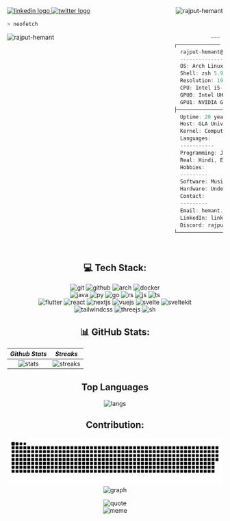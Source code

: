 <a href="https://www.linkedin.com/in/rajput-hemant" target="_blank">
  <img src="https://raw.githubusercontent.com/maurodesouza/profile-readme-generator/master/src/assets/icons/social/linkedin/default.svg" width="50" height="38" alt="linkedin logo"/>
</a>
<a href="https://twitter.com/rajput_hemant01" target="_blank">
  <img src="https://raw.githubusercontent.com/maurodesouza/profile-readme-generator/master/src/assets/icons/social/twitter/default.svg" width="50" height="38" alt="twitter logo"/>
</a>
<img align="right" src="https://komarev.com/ghpvc/?username=rajput-hemant&label=Profile+Views&style=plastic" alt="rajput-hemant" />

<br/>

```zsh
> neofetch
```

<img align="left" src="https://graph.org/file/475b1b979f9c603fec65f.png" alt="rajput-hemant" width="390"/>

```csharp
            ~~~ I use Arch btw ~~~
┌────────────── System Information ──────────────┐
  rajput-hemant@github
  ----------------------
  OS: Arch Linux x86_64
  Shell: zsh 5.9
  Resolution: 1920 x 1080
  CPU: Intel i5-9300 H @ 4.1 GHz
  GPU0: Intel UHD Graphics 630
  GPU1: NVIDIA GeForce GTX 1650 Ti Mobile
├─────────────── User Information ───────────────┤
  Uptime: 20 years, 9 months, 16 days
  Host: GLA University #GLAU
  Kernel: Computer Science and Engineering #CSE
  Languages:
  -----------
  Programming: Java, Python, Dart, ...
  Real: Hindi, English & Kiliki
  Hobbies:
  ---------
  Software: Music, Valorant
  Hardware: Undervolting, Overclocking
  Contact:
  ---------
  Email: hemant.rajput_cs20@gla.ac.in
  LinkedIn: linkedin.com/in/rajput-hemant
  Discord: rajput-hemant#8269
└────────────────────────────────────────────────┘
```

<br/>

<div align="center">

## 💻 Tech Stack:

![git] ![github] ![arch] ![docker] <br/>
![java] ![py] ![go] ![rs] ![js] ![ts] <br/>
![flutter] ![react] ![nextjs] ![vuejs] ![svelte] ![sveltekit] <br/>
![tailwindcss] ![threejs] ![sh]

## 📊 GitHub Stats:

| _Github Stats_ | _Streaks_  |
| :------------: | :--------: |
|    ![stats]    | ![streaks] |

## Top Languages

![langs]

## Contribution:

![snake] <br/> ![graph]

![quote] <br/> ![meme]

</div>

<!----------------------------------{ reference links }--------------------------------->

[stats]: https://github-readme-stats.vercel.app/api?username=rajput-hemant&show_icons=true&theme=dark&hide_border=false&include_all_commits=true&count_private=false
[langs]: https://github-readme-stats.vercel.app/api/top-langs/?username=rajput-hemant&theme=dark&hide_border=false&count_private=false&layout=compact&langs_count=10&hide=html,css,scss,less,stylus,shell,makefile,cmake,perl,php,blade,smarty,scss,less,stylus,shell,makefile,cmake,perl,php,blade,smarty,jupyter+notebook,
[streaks]: https://github-readme-streak-stats.herokuapp.com/?user=rajput-hemant&theme=dark&hide_border=false#gh-light-mode-only
[quote]: https://quotes-github-readme.vercel.app/api?type=horizontal&theme=dark
[meme]: https://random-memer.heavens-mirror.repl.co

<!----------------------------------{ contribution stats }--------------------------------->

[snake]: https://github.com/rajput-hemant/rajput-hemant/blob/output/snake.svg
[graph]: https://github-readme-activity-graph.vercel.app/graph?username=rajput-hemant&theme=react-dark&hide_border=false&area=true

<!----------------------------------{ language badges }--------------------------------->

[java]: https://img.shields.io/badge/java-%23ED8B00.svg?style=for-the-badge&logo=java
[dart]: https://img.shields.io/badge/dart-%230175C2.svg?style=for-the-badge&logo=dart&logoColor=white
[go]: https://img.shields.io/badge/go-%2300ADD8.svg?style=for-the-badge&logo=go&logoColor=white
[rs]: https://img.shields.io/badge/rust-%23000000.svg?style=for-the-badge&logo=rust&logoColor=white
[ts]: https://img.shields.io/badge/typescript-%23007ACC.svg?style=for-the-badge&logo=typescript&logoColor=white
[py]: https://img.shields.io/badge/python-3670A0?style=for-the-badge&logo=python&logoColor=ffdd54
[sh]: https://img.shields.io/badge/shell_script-%23121011.svg?style=for-the-badge&logo=gnu-bash
[js]: https://img.shields.io/badge/javascript-%23323330.svg?style=for-the-badge&logo=javascript&logoColor=%23F7DF1E
[md]: https://img.shields.io/badge/markdown-%23000000.svg?style=for-the-badge&logo=markdown

<!----------------------------------{ frameworks badges }--------------------------------->

[react]: https://img.shields.io/badge/react-%2320232a.svg?style=for-the-badge&logo=react&logoColor=%2361DAFB
[nextjs]: https://img.shields.io/badge/Next-black?style=for-the-badge&logo=next.js&logoColor=white
[vuejs]: https://img.shields.io/badge/vuejs-%2335495e.svg?style=for-the-badge&logo=vuedotjs&logoColor=%234FC08D
[svelte]: https://img.shields.io/badge/svelte-%23f1413d.svg?style=for-the-badge&logo=svelte&logoColor=white
[sveltekit]: https://img.shields.io/badge/sveltekit-%23f1413d.svg?style=for-the-badge&logo=svelte&logoColor=white
[tailwindcss]: https://img.shields.io/badge/tailwindcss-%2338B2AC.svg?style=for-the-badge&logo=tailwind-css&logoColor=white
[flutter]: https://img.shields.io/badge/Flutter-%2302569B.svg?style=for-the-badge&logo=Flutter

<!----------------------------------------{ others }--------------------------------------->

[docker]: https://img.shields.io/badge/docker-%230db7ed.svg?style=for-the-badge&logo=docker&logoColor=white
[threejs]: https://img.shields.io/badge/threejs-black?style=for-the-badge&logo=three.js&logoColor=white
[github]: https://img.shields.io/badge/github-%23121011.svg?style=for-the-badge&logo=github&logoColor=white
[mysql]: https://img.shields.io/badge/mysql-%2300f.svg?style=for-the-badge&logo=mysql&logoColor=white
[arch]: https://img.shields.io/badge/archlinux-%231793D1.svg?style=for-the-badge&logo=arch-linux&logoColor=white
[git]: https://img.shields.io/badge/git-%23F05033.svg?style=for-the-badge&logo=git&logoColor=white
[vscode]: https://img.shields.io/badge/Visual%20Studio%20Code-%23007ACC.svg?style=for-the-badge&logo=visual-studio-code&logoColor=white

